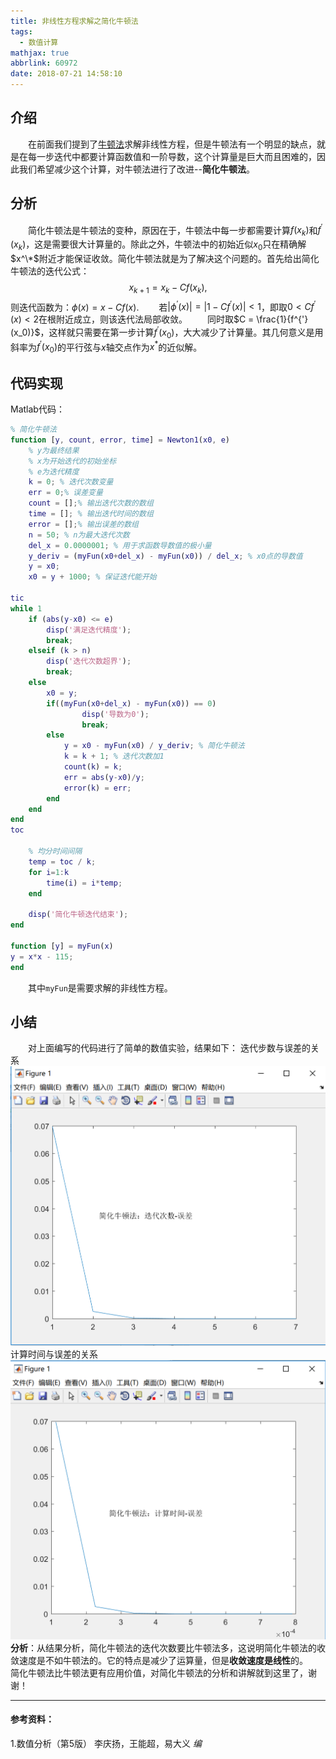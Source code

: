 ```yaml
---
title: 非线性方程求解之简化牛顿法
tags:
  - 数值计算
mathjax: true
abbrlink: 60972
date: 2018-07-21 14:58:10
---
```


## 介绍
&emsp;&emsp;在前面我们提到了[牛顿法](https://leungyukshing.github.io/archives/%E9%9D%9E%E7%BA%BF%E6%80%A7%E6%96%B9%E7%A8%8B%E6%B1%82%E8%A7%A3%E4%B9%8B%E7%89%9B%E9%A1%BF%E6%B3%95.html)求解非线性方程，但是牛顿法有一个明显的缺点，就是在每一步迭代中都要计算函数值和一阶导数，这个计算量是巨大而且困难的，因此我们希望减少这个计算，对牛顿法进行了改进--**简化牛顿法**。
<!-- more -->

## 分析
&emsp;&emsp;简化牛顿法是牛顿法的变种，原因在于，牛顿法中每一步都需要计算$f(x_k)$和$f^{'}(x_k)$，这是需要很大计算量的。除此之外，牛顿法中的初始近似$x_0$只在精确解$x^\*$附近才能保证收敛。简化牛顿法就是为了解决这个问题的。首先给出简化牛顿法的迭代公式：
$$
    x_{k+1} = x_k - Cf(x_k),
$$
则迭代函数为：$\phi(x) = x - Cf(x)$.
&emsp;&emsp;若$|\phi^{'}(x)| = |1-Cf^{'}(x)| < 1$，即取$0 < Cf^{'}(x) < 2$在根附近成立，则该迭代法局部收敛。
&emsp;&emsp;同时取$C = \frac{1}{f^{'}(x_0)}$，这样就只需要在第一步计算$f^{'}(x_0)$，大大减少了计算量。其几何意义是用斜率为$f^{'}(x_0)$的平行弦与$x$轴交点作为$x^*$的近似解。
## 代码实现
Matlab代码：
```matlab
% 简化牛顿法
function [y, count, error, time] = Newton1(x0, e)
    % y为最终结果
    % x为开始迭代的初始坐标
    % e为迭代精度
    k = 0; % 迭代次数变量
    err = 0;% 误差变量
    count = [];% 输出迭代次数的数组
    time = []; % 输出迭代时间的数组
    error = [];% 输出误差的数组
    n = 50; % n为最大迭代次数
    del_x = 0.0000001; % 用于求函数导数值的极小量
    y_deriv = (myFun(x0+del_x) - myFun(x0)) / del_x; % x0点的导数值
    y = x0;
    x0 = y + 1000; % 保证迭代能开始

tic
while 1
    if (abs(y-x0) <= e)
        disp('满足迭代精度');
        break;
    elseif (k > n)
        disp('迭代次数超界');
        break;
    else
        x0 = y;
        if((myFun(x0+del_x) - myFun(x0)) == 0)
                disp('导数为0');
                break;
        else
            y = x0 - myFun(x0) / y_deriv; % 简化牛顿法
            k = k + 1; % 迭代次数加1
            count(k) = k;
            err = abs(y-x0)/y;
            error(k) = err;
        end
    end
end
toc

    % 均分时间间隔
    temp = toc / k;
    for i=1:k
        time(i) = i*temp;
    end

    disp('简化牛顿迭代结束');
end

function [y] = myFun(x)
y = x*x - 115;
end
```
&emsp;&emsp;其中`myFun`是需要求解的非线性方程。

## 小结
&emsp;&emsp;对上面编写的代码进行了简单的数值实验，结果如下：
迭代步数与误差的关系
![简化牛顿法结果1](https://raw.githubusercontent.com/leungyukshing/Numerical-Computation-Methods/master/%E6%95%B0%E5%80%BC%E8%AE%A1%E7%AE%97%E7%AC%AC%E4%BA%8C%E6%AC%A1%E5%AE%9E%E9%AA%8C/Images/%E7%AE%80%E5%8C%96%E7%89%9B%E9%A1%BF%E6%B3%95%EF%BC%88%E8%BF%AD%E4%BB%A3%E6%AD%A5%E6%95%B0-%E8%AF%AF%E5%B7%AE%EF%BC%89.png)
计算时间与误差的关系
![简化牛顿法结果2](https://raw.githubusercontent.com/leungyukshing/Numerical-Computation-Methods/master/%E6%95%B0%E5%80%BC%E8%AE%A1%E7%AE%97%E7%AC%AC%E4%BA%8C%E6%AC%A1%E5%AE%9E%E9%AA%8C/Images/%E7%AE%80%E5%8C%96%E7%89%9B%E9%A1%BF%E6%B3%95%EF%BC%88%E8%AE%A1%E7%AE%97%E6%97%B6%E9%97%B4-%E8%AF%AF%E5%B7%AE%EF%BC%89.png)
**分析**：从结果分析，简化牛顿法的迭代次数要比牛顿法多，这说明简化牛顿法的收敛速度是不如牛顿法的。它的特点是减少了运算量，但是**收敛速度是线性**的。
&emsp;简化牛顿法比牛顿法更有应用价值，对简化牛顿法的分析和讲解就到这里了，谢谢！

---
#### 参考资料：
1.数值分析（第5版）  李庆扬，王能超，易大义 *编*
